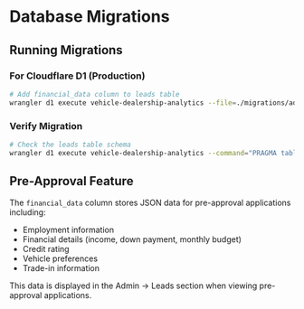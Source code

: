 # Database Migrations

## Running Migrations

### For Cloudflare D1 (Production)

```bash
# Add financial_data column to leads table
wrangler d1 execute vehicle-dealership-analytics --file=./migrations/add-financial-data-to-leads.sql
```

### Verify Migration

```bash
# Check the leads table schema
wrangler d1 execute vehicle-dealership-analytics --command="PRAGMA table_info(leads);"
```

## Pre-Approval Feature

The `financial_data` column stores JSON data for pre-approval applications including:
- Employment information
- Financial details (income, down payment, monthly budget)
- Credit rating
- Vehicle preferences
- Trade-in information

This data is displayed in the Admin → Leads section when viewing pre-approval applications.
